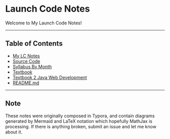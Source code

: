 # Launch Code Notes

Welcome to My Launch Code Notes!

---

## Table of Contents

* [My LC Notes](My%20LC%20Notes)
* [Source Code](Source%20Code)
* [Syllabus By Month](Syllabus%20By%20Month)
* [Textbook](Texbook)
* [Textbook 2 Java Web Development](Textbook%202%20Java%20Web%20Development)
* [README.md](README.md)

---

## Note

These notes were originally composed in Typora, and contain diagrams generated by Mermaid and LaTeX notation which hopefully MathJax is processing.  If there is anything broken, submit an issue and let me know about it.